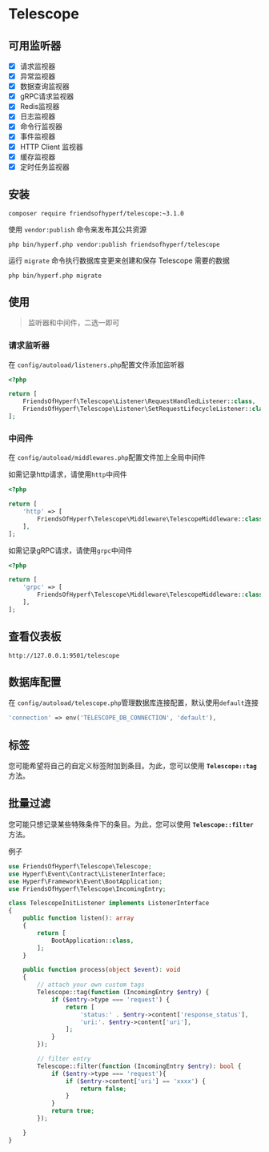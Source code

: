 # Telescope

## 可用监听器

- [x] 请求监视器
- [x] 异常监视器
- [x] 数据查询监视器
- [x] gRPC请求监视器
- [x] Redis监视器
- [x] 日志监视器
- [x] 命令行监视器
- [x] 事件监视器
- [x] HTTP Client 监视器
- [x] 缓存监视器
- [x] 定时任务监视器

## 安装

```shell
composer require friendsofhyperf/telescope:~3.1.0
```

使用 `vendor:publish`  命令来发布其公共资源

```shell
php bin/hyperf.php vendor:publish friendsofhyperf/telescope
```

运行 `migrate` 命令执行数据库变更来创建和保存 Telescope 需要的数据

```shell
php bin/hyperf.php migrate
```

## 使用

> 监听器和中间件，二选一即可

### 请求监听器

在 `config/autoload/listeners.php`配置文件添加监听器

```php
<?php

return [
    FriendsOfHyperf\Telescope\Listener\RequestHandledListener::class,
    FriendsOfHyperf\Telescope\Listener\SetRequestLifecycleListener::class,
];

```

### 中间件

在 `config/autoload/middlewares.php`配置文件加上全局中间件

如需记录http请求，请使用`http`中间件

```php
<?php

return [
    'http' => [
        FriendsOfHyperf\Telescope\Middleware\TelescopeMiddleware::class,
    ],
];
```

如需记录gRPC请求，请使用`grpc`中间件

```php
<?php

return [
    'grpc' => [
        FriendsOfHyperf\Telescope\Middleware\TelescopeMiddleware::class,
    ],
];
```

## 查看仪表板

`http://127.0.0.1:9501/telescope`

## 数据库配置

在 `config/autoload/telescope.php`管理数据库连接配置，默认使用`default`连接

```php
'connection' => env('TELESCOPE_DB_CONNECTION', 'default'),
```

## 标签

您可能希望将自己的自定义标签附加到条目。为此，您可以使用 **`Telescope::tag`**  方法。

## 批量过滤

您可能只想记录某些特殊条件下的条目。为此，您可以使用 **`Telescope::filter`** 方法。

例子

```php
use FriendsOfHyperf\Telescope\Telescope;
use Hyperf\Event\Contract\ListenerInterface;
use Hyperf\Framework\Event\BootApplication;
use FriendsOfHyperf\Telescope\IncomingEntry;

class TelescopeInitListener implements ListenerInterface
{
    public function listen(): array
    {
        return [
            BootApplication::class,
        ];
    }

    public function process(object $event): void
    {
        // attach your own custom tags
        Telescope::tag(function (IncomingEntry $entry) {
            if ($entry->type === 'request') {
                return [
                    'status:' . $entry->content['response_status'],
                    'uri:'. $entry->content['uri'],
                ];
            }
        });

        // filter entry
        Telescope::filter(function (IncomingEntry $entry): bool {
            if ($entry->type === 'request'){
                if ($entry->content['uri'] == 'xxxx') {
                    return false;
                }
            }
            return true;
        });

    }
}
```
